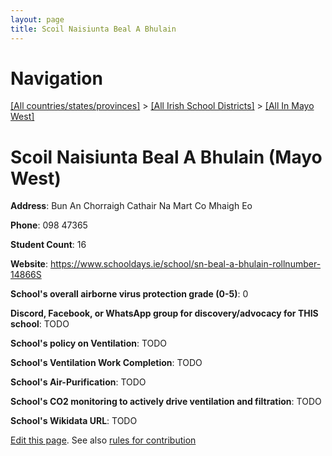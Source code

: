 ```yaml
---
layout: page
title: Scoil Naisiunta Beal A Bhulain
---
```

# Navigation

[[All countries/states/provinces]](../../..) > [[All Irish School Districts]](../..) > [[All In Mayo West]](..)

# Scoil Naisiunta Beal A Bhulain (Mayo West)

**Address**: Bun An Chorraigh Cathair Na Mart Co Mhaigh Eo

**Phone**: 098 47365

**Student Count**: 16

**Website**: <https://www.schooldays.ie/school/sn-beal-a-bhulain-rollnumber-14866S>

**School's overall airborne virus protection grade (0-5)**: 0

**Discord, Facebook, or WhatsApp group for discovery/advocacy for THIS school**: TODO

**School's policy on Ventilation**: TODO

**School's Ventilation Work Completion**: TODO

**School's Air-Purification**: TODO

**School's CO2 monitoring to actively drive ventilation and filtration**: TODO

**School's Wikidata URL**: TODO


[Edit this page](https://github.com/ventilate-schools/Ireland/edit/main/./Mayo_West/Scoil_Naisiunta_Beal_A_Bhulain.md). See also [rules for contribution](../../../contribution-rules/)